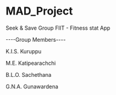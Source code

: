 # MAD_Project


Seek & Save Group
FIIT - Fitness stat App


----Group Members----


K.I.S. Kuruppu

M.E. Katipearachchi

B.L.O. Sachethana

G.N.A. Gunawardena
